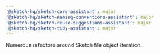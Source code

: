 ```yaml
---
'@sketch-hq/sketch-core-assistant': major
'@sketch-hq/sketch-naming-conventions-assistant': major
'@sketch-hq/sketch-reuse-suggestions-assistant': major
'@sketch-hq/sketch-tidy-assistant': major
---
```


Numerous refactors around Sketch file object iteration.
